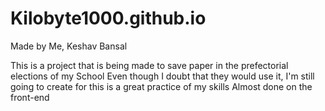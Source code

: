 # Kilobyte1000.github.io
Made by Me, Keshav Bansal

This is a project that is being made to save paper in the prefectorial elections of my School
Even though I doubt that they would use it, I'm still going to create for this is a great practice of my skills
Almost done on the front-end
